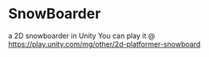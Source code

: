 # SnowBoarder
a 2D snowboarder in Unity
You can play it @ https://play.unity.com/mg/other/2d-platformer-snowboard
